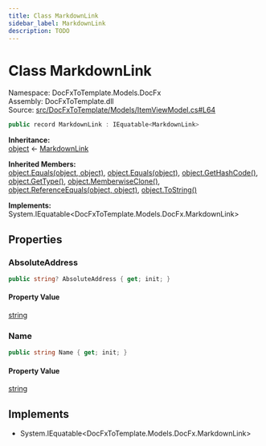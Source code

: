 ```yaml
---
title: Class MarkdownLink
sidebar_label: MarkdownLink
description: TODO
---
```


# Class MarkdownLink
Namespace: DocFxToTemplate.Models.DocFx   
Assembly: DocFxToTemplate.dll  
Source: [src/DocFxToTemplate/Models/ItemViewModel.cs#L64](https://github.com/k-wojcik/DocFxToTemplate/blob/master/src/DocFxToTemplate/Models/ItemViewModel.cs#L64)    
   

```csharp title="src/DocFxToTemplate/Models/ItemViewModel.cs#L64" 
public record MarkdownLink : IEquatable<MarkdownLink>
```

**Inheritance:**   
[object](https://learn.microsoft.com/dotnet/api/system.object) &lt;- 
[MarkdownLink](../DocFxToTemplate.Models.DocFx/MarkdownLink)   

**Inherited Members:**   
[object.Equals(object, object)](https://learn.microsoft.com/dotnet/api/system.object.equals#system-object-equals(system-object-system-object)), [object.Equals(object)](https://learn.microsoft.com/dotnet/api/system.object.equals#system-object-equals(system-object)), [object.GetHashCode()](https://learn.microsoft.com/dotnet/api/system.object.gethashcode), [object.GetType()](https://learn.microsoft.com/dotnet/api/system.object.gettype), [object.MemberwiseClone()](https://learn.microsoft.com/dotnet/api/system.object.memberwiseclone), [object.ReferenceEquals(object, object)](https://learn.microsoft.com/dotnet/api/system.object.referenceequals), [object.ToString()](https://learn.microsoft.com/dotnet/api/system.object.tostring)   

**Implements:**   
System.IEquatable\<DocFxToTemplate.Models.DocFx.MarkdownLink\>   

## Properties
### AbsoluteAddress
   
            
```csharp title="src/DocFxToTemplate/Models/ItemViewModel.cs#L64"
public string? AbsoluteAddress { get; init; }
```   

#### Property Value
[string](https://learn.microsoft.com/dotnet/api/system.string)   
   
### Name
   
            
```csharp title="src/DocFxToTemplate/Models/ItemViewModel.cs#L64"
public string Name { get; init; }
```   

#### Property Value
[string](https://learn.microsoft.com/dotnet/api/system.string)   
   
   

   

   

   

## Implements
* System.IEquatable\<DocFxToTemplate.Models.DocFx.MarkdownLink\>
   

   